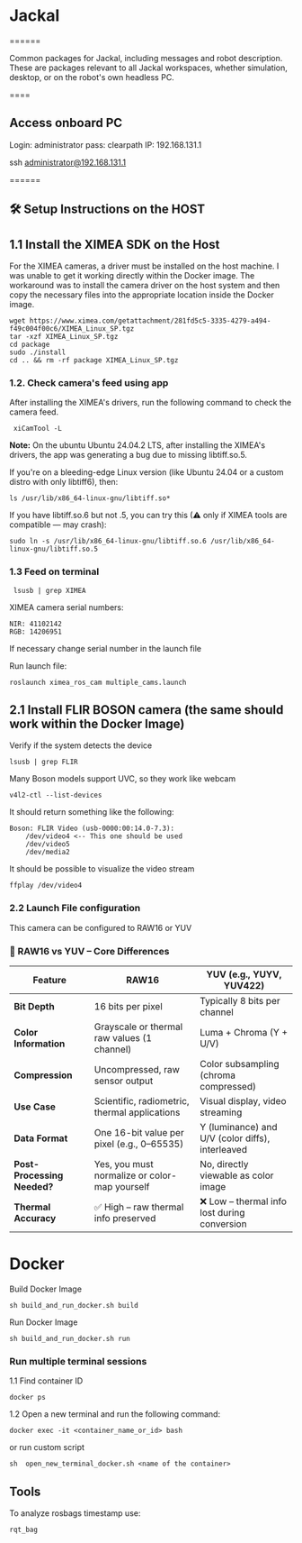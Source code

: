 # Jackal
======

Common packages for Jackal, including messages and robot description. These are packages relevant
to all Jackal workspaces, whether simulation, desktop, or on the robot's own headless PC.

====
## Access onboard PC
Login: administrator
pass: clearpath
IP: 192.168.131.1

ssh administrator@192.168.131.1

======


## 🛠️ Setup Instructions on the HOST

## 1.1 Install the XIMEA SDK on the Host
For the XIMEA cameras, a driver must be installed on the host machine. I was unable to get it working directly within the Docker image. The workaround was to install the camera driver on the host system and then copy the necessary files into the appropriate location inside the Docker image.

```
wget https://www.ximea.com/getattachment/281fd5c5-3335-4279-a494-f49c004f00c6/XIMEA_Linux_SP.tgz
tar -xzf XIMEA_Linux_SP.tgz 
cd package 
sudo ./install 
cd .. && rm -rf package XIMEA_Linux_SP.tgz
```

### 1.2. Check camera's feed using app
After installing the XIMEA's drivers, run the following command to check the camera feed.
```
 xiCamTool -L
```

**Note:** On the ubuntu Ubuntu 24.04.2 LTS, after installing the XIMEA's drivers, the app was generating a bug due to missing libtiff.so.5. 

If you're on a bleeding-edge Linux version (like Ubuntu 24.04 or a custom distro with only libtiff6), then:

```
ls /usr/lib/x86_64-linux-gnu/libtiff.so*
```
If you have libtiff.so.6 but not .5, you can try this (⚠ only if XIMEA tools are compatible — may crash):

```
sudo ln -s /usr/lib/x86_64-linux-gnu/libtiff.so.6 /usr/lib/x86_64-linux-gnu/libtiff.so.5
```
### 1.3 Feed on terminal 

```
 lsusb | grep XIMEA
```

XIMEA camera serial numbers: 
```
NIR: 41102142
RGB: 14206951
```

If necessary change serial number in the launch file 

Run launch file: 
```
roslaunch ximea_ros_cam multiple_cams.launch
```


## 2.1 Install FLIR BOSON camera (the same should work within the Docker Image)

Verify if the system detects the device 
```
lsusb | grep FLIR
```

Many Boson models support UVC, so they work like webcam
```
v4l2-ctl --list-devices
```

It should return something like the following:
```
Boson: FLIR Video (usb-0000:00:14.0-7.3):
	/dev/video4 <-- This one should be used
	/dev/video5
	/dev/media2
```


It should be possible to visualize the video stream 
```
ffplay /dev/video4
```

### 2.2 Launch File configuration

This camera can be configured to RAW16 or YUV

### 🔬 RAW16 vs YUV – Core Differences

| Feature                  | RAW16                                              | YUV (e.g., YUYV, YUV422)                            |
|--------------------------|----------------------------------------------------|-----------------------------------------------------|
| **Bit Depth**            | 16 bits per pixel                                  | Typically 8 bits per channel                        |
| **Color Information**    | Grayscale or thermal raw values (1 channel)        | Luma + Chroma (Y + U/V)                             |
| **Compression**          | Uncompressed, raw sensor output                    | Color subsampling (chroma compressed)               |
| **Use Case**             | Scientific, radiometric, thermal applications      | Visual display, video streaming                     |
| **Data Format**          | One 16-bit value per pixel (e.g., 0–65535)         | Y (luminance) and U/V (color diffs), interleaved    |
| **Post-Processing Needed?** | Yes, you must normalize or color-map yourself    | No, directly viewable as color image                |
| **Thermal Accuracy**     | ✅ High – raw thermal info preserved                | ❌ Low – thermal info lost during conversion         |


# Docker

Build Docker Image 
```
sh build_and_run_docker.sh build
```

Run Docker Image 
```
sh build_and_run_docker.sh run
```


### Run multiple terminal sessions
1.1 Find container ID
```
docker ps
```

1.2 Open a new terminal and run the following command:
```
docker exec -it <container_name_or_id> bash
```

or run custom script 
```
sh  open_new_terminal_docker.sh <name of the container>
```



## Tools 

To analyze rosbags timestamp use:
```
rqt_bag
```
